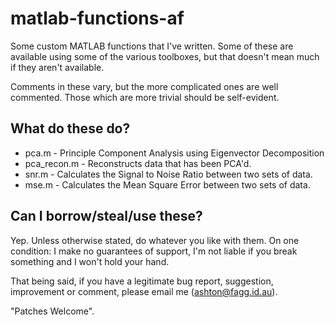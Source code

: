 matlab-functions-af
===================

Some custom MATLAB functions that I've written. Some of these are available
using some of the various toolboxes, but that doesn't mean much if they
aren't available.

Comments in these vary, but the more complicated ones are well commented.
Those which are more trivial should be self-evident.

What do these do?
-----------------
* pca.m - Principle Component Analysis using Eigenvector Decomposition
* pca\_recon.m - Reconstructs data that has been PCA'd.
* snr.m - Calculates the Signal to Noise Ratio between two sets of data.
* mse.m - Calculates the Mean Square Error between two sets of data.

Can I borrow/steal/use these?
-----------------------------

Yep. Unless otherwise stated, do whatever you like with them. On
one condition: I make no guarantees of support, I'm not liable if you
break something and I won't hold your hand.

That being said, if you have a legitimate bug report, suggestion,
improvement or comment, please email me (ashton@fagg.id.au).

"Patches Welcome".
